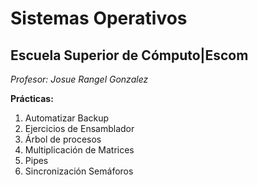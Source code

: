 # Sistemas Operativos
## Escuela Superior de Cómputo|Escom 
*Profesor: Josue Rangel Gonzalez*

**Prácticas:**
1. Automatizar Backup
2. Ejercicios de Ensamblador
3. Árbol de procesos
4. Multiplicación de Matrices
5. Pipes
6. Sincronización Semáforos 

